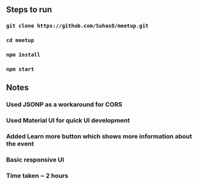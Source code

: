 
## Steps to run


### `git clone https://github.com/SuhasD/meetup.git`

### `cd meetup`

### `npm install`

### `npm start`


## Notes

### Used JSONP as a workaround for CORS
### Used Material UI for quick UI development
### Added Learn more button which shows more information about the event
### Basic responsive UI
### Time taken ~ 2 hours

